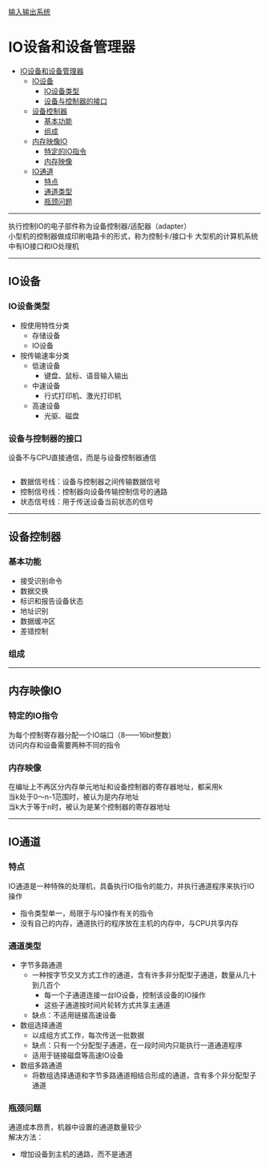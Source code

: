 [输入输出系统](../操作系统原理.md)
# IO设备和设备管理器
<!-- TOC -->

- [IO设备和设备管理器](#io设备和设备管理器)
  - [IO设备](#io设备)
    - [IO设备类型](#io设备类型)
    - [设备与控制器的接口](#设备与控制器的接口)
  - [设备控制器](#设备控制器)
    - [基本功能](#基本功能)
    - [组成](#组成)
  - [内存映像IO](#内存映像io)
    - [特定的IO指令](#特定的io指令)
    - [内存映像](#内存映像)
  - [IO通道](#io通道)
    - [特点](#特点)
    - [通道类型](#通道类型)
    - [瓶颈问题](#瓶颈问题)

<!-- /TOC -->
---
执行控制IO的电子部件称为设备控制器/适配器（adapter）  
小型机的控制器做成印刷电路卡的形式，称为控制卡/接口卡
大型机的计算机系统中有IO接口和IO处理机

---
## IO设备
### IO设备类型
* 按使用特性分类
    * 存储设备
    * IO设备
* 按传输速率分类
    * 低速设备
        * 键盘、鼠标、语音输入输出
    * 中速设备
        * 行式打印机、激光打印机
    * 高速设备
        * 光驱、磁盘

### 设备与控制器的接口
设备不与CPU直接通信，而是与设备控制器通信

![]()
* 数据信号线：设备与控制器之间传输数据信号
* 控制信号线：控制器向设备传输控制信号的通路
* 状态信号线：用于传送设备当前状态的信号

---
## 设备控制器 
### 基本功能
* 接受识别命令
* 数据交换
* 标识和报告设备状态
* 地址识别
* 数据缓冲区
* 差错控制

### 组成

---
## 内存映像IO
### 特定的IO指令
为每个控制寄存器分配一个IO端口（8——16bit整数）  
访问内存和设备需要两种不同的指令  
### 内存映像
在编址上不再区分内存单元地址和设备控制器的寄存器地址，都采用k  
当k处于0～n-1范围时，被认为是内存地址  
当k大于等于n时，被认为是某个控制器的寄存器地址

---
## IO通道 
### 特点
IO通道是一种特殊的处理机，具备执行IO指令的能力，并执行通道程序来执行IO操作
* 指令类型单一，局限于与IO操作有关的指令
* 没有自己的内存，通道执行的程序放在主机的内存中，与CPU共享内存

### 通道类型
* 字节多路通道
    * 一种按字节交叉方式工作的通道，含有许多非分配型子通道，数量从几十到几百个
        * 每一个子通道连接一台IO设备，控制该设备的IO操作
        * 这些子通道按时间片轮转方式共享主通道
    * 缺点：不适用链接高速设备
* 数组选择通道
    * 以成组方式工作，每次传送一批数据
    * 缺点：只有一个分配型子通道，在一段时间内只能执行一道通道程序
    * 适用于链接磁盘等高速IO设备
* 数组多路通道
    * 将数组选择通道和字节多路通道相结合形成的通道，含有多个非分配型子通道

### 瓶颈问题
通道成本昂贵，机器中设置的通道数量较少  
解决方法：
* 增加设备到主机的通路，而不是通道
